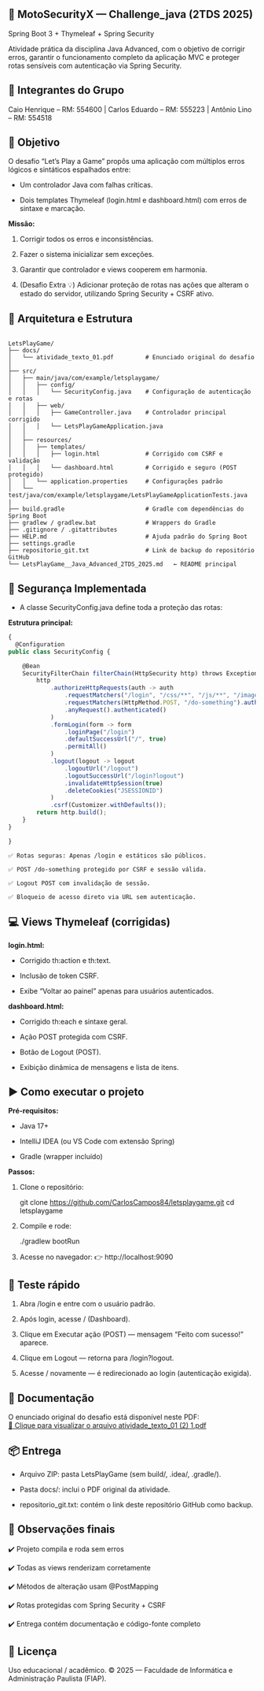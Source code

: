 ## 🚀 MotoSecurityX — Challenge_java (2TDS 2025)

Spring Boot 3 + Thymeleaf + Spring Security

Atividade prática da disciplina Java Advanced, com o objetivo de corrigir erros, garantir o funcionamento completo da aplicação MVC e proteger rotas sensíveis com autenticação via Spring Security.

## 👥 Integrantes do Grupo

Caio Henrique – RM: 554600 |
Carlos Eduardo – RM: 555223 |
Antônio Lino – RM: 554518

## 🎯 Objetivo 

O desafio “Let’s Play a Game” propôs uma aplicação com múltiplos erros lógicos e sintáticos espalhados entre:

  - Um controlador Java com falhas críticas.

  - Dois templates Thymeleaf (login.html e dashboard.html) com erros de sintaxe e marcação.

  **Missão:** 

  1. Corrigir todos os erros e inconsistências.

  2. Fazer o sistema inicializar sem exceções.

  3. Garantir que controlador e views cooperem em harmonia.

  4. (Desafio Extra 💡) Adicionar proteção de rotas nas ações que alteram o estado do servidor, utilizando Spring Security + CSRF ativo.
  

## 🧩 Arquitetura e Estrutura

```

LetsPlayGame/
├── docs/
│   └── atividade_texto_01.pdf         # Enunciado original do desafio
│
├── src/
│   ├── main/java/com/example/letsplaygame/
│   │   ├── config/
│   │   │   └── SecurityConfig.java    # Configuração de autenticação e rotas
│   │   ├── web/
│   │   │   ├── GameController.java    # Controlador principal corrigido
│   │   │   └── LetsPlayGameApplication.java
│   │
│   ├── resources/
│   │   ├── templates/
│   │   │   ├── login.html             # Corrigido com CSRF e validação
│   │   │   └── dashboard.html         # Corrigido e seguro (POST protegido)
│   │   └── application.properties     # Configurações padrão
│   └── test/java/com/example/letsplaygame/LetsPlayGameApplicationTests.java
|
├── build.gradle                       # Gradle com dependências do Spring Boot
├── gradlew / gradlew.bat              # Wrappers do Gradle
├── .gitignore / .gitattributes
├── HELP.md                            # Ajuda padrão do Spring Boot
├── settings.gradle
├── repositorio_git.txt                # Link de backup do repositório GitHub
└── LetsPlayGame__Java_Advanced_2TDS_2025.md   ← README principal

```

## 🔐 Segurança Implementada
- A classe SecurityConfig.java define toda a proteção das rotas:

**Estrutura principal:**
```js
{
  @Configuration
public class SecurityConfig {

    @Bean
    SecurityFilterChain filterChain(HttpSecurity http) throws Exception {
        http
            .authorizeHttpRequests(auth -> auth
                .requestMatchers("/login", "/css/**", "/js/**", "/images/**").permitAll()
                .requestMatchers(HttpMethod.POST, "/do-something").authenticated()
                .anyRequest().authenticated()
            )
            .formLogin(form -> form
                .loginPage("/login")
                .defaultSuccessUrl("/", true)
                .permitAll()
            )
            .logout(logout -> logout
                .logoutUrl("/logout")
                .logoutSuccessUrl("/login?logout")
                .invalidateHttpSession(true)
                .deleteCookies("JSESSIONID")
            )
            .csrf(Customizer.withDefaults());
        return http.build();
    }
}

}
```

    ✅ Rotas seguras: Apenas /login e estáticos são públicos.
    
    ✅ POST /do-something protegido por CSRF e sessão válida.
    
    ✅ Logout POST com invalidação de sessão.
    
    ✅ Bloqueio de acesso direto via URL sem autenticação.



## 💻 Views Thymeleaf (corrigidas)

**login.html:**

  - Corrigido th:action e th:text.
  
  - Inclusão de token CSRF.
   
  - Exibe “Voltar ao painel” apenas para usuários autenticados.

**dashboard.html:**

  - Corrigido th:each e sintaxe geral.
   
  - Ação POST protegida com CSRF.
   
  - Botão de Logout (POST).
   
  - Exibição dinâmica de mensagens e lista de itens.

## ▶️ Como executar o projeto

**Pré-requisitos:**

  - Java 17+

  - IntelliJ IDEA (ou VS Code com extensão Spring)

  - Gradle (wrapper incluído)

**Passos:**

1. Clone o repositório:

    git clone https://github.com/CarlosCampos84/letsplaygame.git
    cd letsplaygame


2. Compile e rode:

    ./gradlew bootRun


3. Acesse no navegador:
    👉 http://localhost:9090


## 🔎 Teste rápido
  
1. Abra /login e entre com o usuário padrão.

2. Após login, acesse / (Dashboard).

3. Clique em Executar ação (POST) — mensagem “Feito com sucesso!” aparece.
  
4. Clique em Logout — retorna para /login?logout.

5. Acesse / novamente — é redirecionado ao login (autenticação exigida).


## 📄 Documentação

O enunciado original do desafio está disponível neste PDF:  
[📘 Clique para visualizar o arquivo atividade_texto_01 (2) 1.pdf](https://github.com/CarlosCampos84/letsplaygame/blob/main/docs/atividade_texto_01%20(2)%201.pdf)


## 📦 Entrega

- Arquivo ZIP: pasta LetsPlayGame (sem build/, .idea/, .gradle/).

- Pasta docs/: inclui o PDF original da atividade.

- repositorio_git.txt: contém o link deste repositório GitHub como backup.


## 🧾 Observações finais

✔️ Projeto compila e roda sem erros

✔️ Todas as views renderizam corretamente

✔️ Métodos de alteração usam @PostMapping

✔️ Rotas protegidas com Spring Security + CSRF

✔️ Entrega contém documentação e código-fonte completo


## 📄 Licença

Uso educacional / acadêmico.
© 2025 — Faculdade de Informática e Administração Paulista (FIAP).

